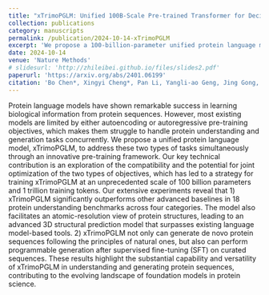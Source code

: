 ```yaml
---
title: "xTrimoPGLM: Unified 100B-Scale Pre-trained Transformer for Deciphering the Language of Protein"
collection: publications
category: manuscripts
permalink: /publication/2024-10-14-xTrimoPGLM
excerpt: 'We propose a 100-billion-parameter unified protein language model, xTrimoPGLM, optimizing both protein understanding and generation objectives simultaneously through an innovative pre-training framework, demonstrating State-Of-The-Art performance on 18 protein understanding benchmarks, and powerful <i>de novo</i> sequence generation abilities.'
date: 2024-10-14
venue: 'Nature Methods'
# slidesurl: 'http://zhileibei.github.io/files/slides2.pdf'
paperurl: 'https://arxiv.org/abs/2401.06199'
citation: 'Bo Chen*, Xingyi Cheng*, Pan Li, Yangli‐ao Geng, Jing Gong, Shen Li, Zhilei Bei, et al. (2024). &quot;xTrimoPGLM: Unified 100B‐ Scale Pre‐Trained Transformer for Deciphering the Language of Proteins.&quot; <i>Acceptance in Principle at Nature Methods, preprint at arXiv:2401.06199</i>.'
---
```


Protein language models have shown remarkable success in learning biological information from protein sequences. However, most existing models are limited by either autoencoding or autoregressive pre-training objectives, which makes them struggle to handle protein understanding and generation tasks concurrently. We propose a unified protein language model, xTrimoPGLM, to address these two types of tasks simultaneously through an innovative pre-training framework. Our key technical contribution is an exploration of the compatibility and the potential for joint optimization of the two types of objectives, which has led to a strategy for training xTrimoPGLM at an unprecedented scale of 100 billion parameters and 1 trillion training tokens. Our extensive experiments reveal that 1) xTrimoPGLM significantly outperforms other advanced baselines in 18 protein understanding benchmarks across four categories. The model also facilitates an atomic-resolution view of protein structures, leading to an advanced 3D structural prediction model that surpasses existing language model-based tools. 2) xTrimoPGLM not only can generate de novo protein sequences following the principles of natural ones, but also can perform programmable generation after supervised fine-tuning (SFT) on curated sequences. These results highlight the substantial capability and versatility of xTrimoPGLM in understanding and generating protein sequences, contributing to the evolving landscape of foundation models in protein science.
